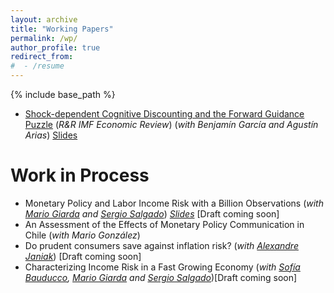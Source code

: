 ```yaml
---
layout: archive
title: "Working Papers"
permalink: /wp/
author_profile: true
redirect_from:
#  - /resume
---
```


{% include base_path %}

* [Shock-dependent Cognitive Discounting and the Forward Guidance Puzzle](https://irojask.github.io/files/FG_CognitiveDiscount.pdf) (_R&R IMF Economic Review_) (_with Benjamín García and Agustín Arias_) [Slides](https://irojask.github.io/files/Presentación_LACEA_2024_AGR.pdf)


Work in Process
===================
* Monetary Policy and Labor Income Risk with a Billion Observations (_with [Mario Giarda](https://www.mariogiarda.com) and [Sergio Salgado](https://sergiosalgado.net)_) [_Slides_](https://irojask.github.io/files/Slides_Income_risk_and_MP.pdf) [Draft coming soon]
* An Assessment of the Effects of Monetary Policy Communication in Chile (_with Mario González_)
* Do prudent consumers save against inflation risk? (_with [Alexandre Janiak](https://sites.google.com/site/ajaniak/)_) [Draft coming soon]
* Characterizing Income Risk in a Fast Growing Economy (_with [Sofía Bauducco](https://sites.google.com/site/sofiabauducco/), [Mario Giarda](https://www.mariogiarda.com) and [Sergio Salgado](https://sergiosalgado.net)_)[Draft coming soon]
